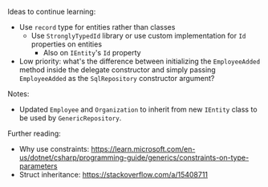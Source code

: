 ﻿Ideas to continue learning: 
- Use `record` type for entities rather than classes
  - Use `StronglyTypedId` library or use custom implementation for `Id` properties on entities
    - Also on `IEntity`'s `Id` property
- Low priority: what's the difference between initializing the `EmployeeAdded` method inside the delegate constructor and simply passing `EmployeeAdded` as the `SqlRepository` constructor argument?

Notes:
- Updated `Employee` and `Organization` to inherit from new `IEntity` class to be used by `GenericRepository`.

Further reading: 
- Why use constraints: https://learn.microsoft.com/en-us/dotnet/csharp/programming-guide/generics/constraints-on-type-parameters
- Struct inheritance: https://stackoverflow.com/a/15408711

